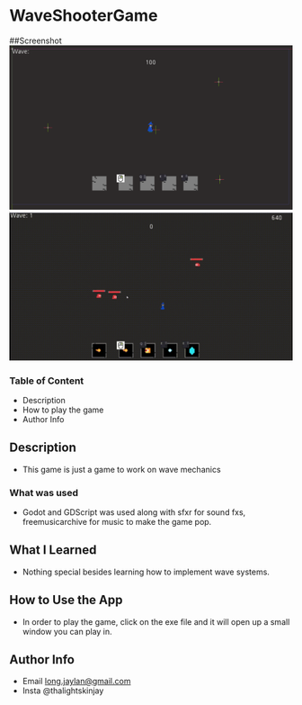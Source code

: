 # WaveShooterGame

##Screenshot
<img src=https://github.com/Jaylan1/GodotRPGWaveShooter/blob/main/GodotRPGWaveShooter.PNG/>
<img src=https://github.com/Jaylan1/GodotRPGWaveShooter/blob/main/RPGWaveShooter.gif/>

### Table of Content
- Description
- How to play the game
- Author Info

## Description
- This game is just a game to work on wave mechanics

### What was used
- Godot and GDScript was used along with sfxr for sound fxs, freemusicarchive for music to make the game pop.

## What I Learned
- Nothing special besides learning how to implement wave systems.

## How to Use the App
- In order to play the game, click on the exe file and it will open up a small window you can play in.

## Author Info
- Email long.jaylan@gmail.com
- Insta @thalightskinjay
